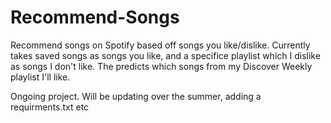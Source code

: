# Recommend-Songs
Recommend songs on Spotify based off songs you like/dislike.
Currently takes saved songs as songs you like, and a specifice playlist which I dislike as songs I don't like. The predicts which songs from my Discover Weekly playlist I'll like.

Ongoing project. Will be updating over the summer, adding a requirments.txt etc
